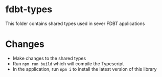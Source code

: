 # fdbt-types

This folder contains shared types used in sever FDBT applications

# Changes

* Make changes to the shared types
* Run `npm run build` which will compile the Typescript
* In the application, run `npm i` to install the latest version of this library

